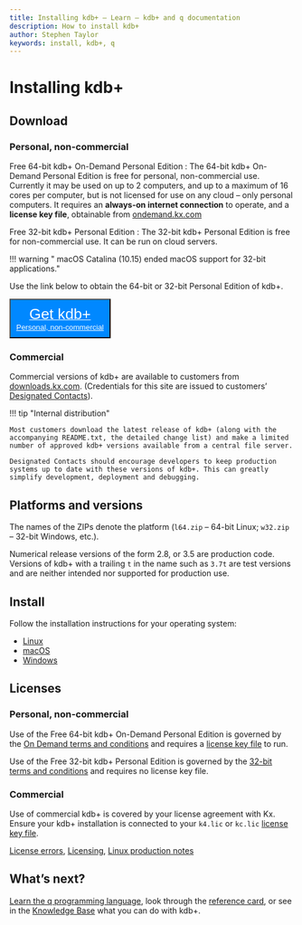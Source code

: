 ```yaml
---
title: Installing kdb+ – Learn – kdb+ and q documentation
description: How to install kdb+
author: Stephen Taylor
keywords: install, kdb+, q
---
```

# Installing kdb+



## <i class="fas fa-download"></i> Download

### Personal, non-commercial

Free 64-bit kdb+ On-Demand Personal Edition
: The 64-bit kdb+ On-Demand Personal Edition is free for personal, non-commercial use. Currently it may be used on up to 2 computers, and up to a maximum of 16 cores per computer, but is not licensed for use on any cloud – only personal computers. It requires an **always-on internet connection** to operate, and a **license key file**, obtainable from [ondemand.kx.com](https://ondemand.kx.com/)

Free 32-bit kdb+ Personal Edition
: The 32-bit kdb+ Personal Edition is free for non-commercial use. It can be run on cloud servers.

!!! warning "<i class="fab fa-apple"></i> macOS Catalina (10.15) ended macOS support for 32-bit applications."

Use the link below to obtain the 64-bit or 32-bit Personal Edition of kdb+.

<button style="background: #0088ff; padding: 10px;" type="button">
  <a href="https://kx.com/connect-with-us/download/" style="color: white">
    <span style="font-size: 2em"><i class="fas fa-download"></i> Get kdb+</span><br/>Personal, non-commercial
      <i class="fab fa-linux"></i>
      <i class="fab fa-apple"></i>
      <i class="fab fa-windows"></i>
  </a>
</button>


### Commercial 

Commercial versions of kdb+ are available to customers from [downloads.kx.com](https://downloads.kx.com). (Credentials for this site are issued to customers’ [Designated Contacts](../licensing.md#obtain-a-license-key-file)). 

!!! tip "Internal distribution"

    Most customers download the latest release of kdb+ (along with the accompanying README.txt, the detailed change list) and make a limited number of approved kdb+ versions available from a central file server. 

    Designated Contacts should encourage developers to keep production systems up to date with these versions of kdb+. This can greatly simplify development, deployment and debugging.


## Platforms and versions

The names of the ZIPs denote the platform (`l64.zip` – 64-bit Linux; `w32.zip` – 32-bit Windows, etc.).

Numerical release versions of the form 2.8, or 3.5 are production code. Versions of kdb+ with a trailing `t` in the name such as `3.7t` are test versions and are neither intended nor supported for production use.


## Install

Follow the installation instructions for your operating system:

-   <i class="fab fa-linux"></i> [Linux](linux.md)
-   <i class="fab fa-apple"></i> [macOS](macos.md)
-   <i class="fab fa-windows"></i> [Windows](windows.md)


## <i class="fas fa-certificate"></i> Licenses

### Personal, non-commercial

Use of the Free 64-bit kdb+ On-Demand Personal Edition is governed by the [On Demand terms and conditions](https://ondemand.kx.com/) and requires a [license key file](../licensing.md) to run.

Use of the Free 32-bit kdb+ Personal Edition is governed by the [32-bit terms and conditions](https://kx.com/download/) and requires no license key file.


### Commercial

Use of commercial kdb+ is covered by your license agreement with Kx.
Ensure your kdb+ installation is connected to your `k4.lic` or `kc.lic` [license key file](../licensing.md).

<i class="far fa-hand-point-right"></i> [License errors](../../basics/errors.md#license-errors), [Licensing](../licensing.md), [Linux production notes](../../kb/linux-production.md)


## <i class="far fa-hand-point-right"></i> What’s next?

[Learn the q programming language](../index.md#learn-q), look through the [reference card](../..//ref/index.md), or see in the [Knowledge Base](../../kb/index.md)  what you can do with kdb+.

